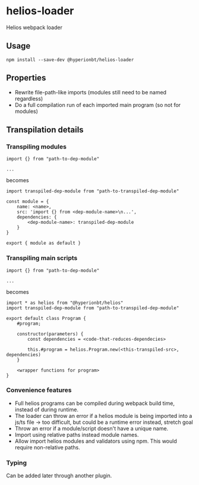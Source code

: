 # helios-loader

Helios webpack loader

## Usage

```
npm install --save-dev @hyperionbt/helios-loader
```



## Properties

* Rewrite file-path-like imports (modules still need to be named regardless)
* Do a full compilation run of each imported main program (so not for modules)

## Transpilation details

### Transpiling modules

```
import {} from "path-to-dep-module"

...
```

becomes

```
import transpiled-dep-module from "path-to-transpiled-dep-module"

const module = {
    name: <name>,
    src: 'import {} from <dep-module-name>\n...',
    dependencies: {
        <dep-module-name>: transpiled-dep-module
    }
}

export { module as default }
```

### Transpiling main scripts

```
import {} from "path-to-dep-module"

...
```

becomes

```
import * as helios from "@hyperionbt/helios"
import transpiled-dep-module from "path-to-transpiled-dep-module"

export default class Program {
    #program;

    constructor(parameters) {
        const dependencies = <code-that-reduces-dependecies>

        this.#program = helios.Program.new(<this-transpiled-src>, dependencies)
    }

    <wrapper functions for program>
}
```

### Convenience features

* Full helios programs can be compiled during webpack build time, instead of during runtime.
* The loader can throw an error if a helios module is being imported into a js/ts file -> too difficult, but could be a runtime error instead, stretch goal
* Throw an error if a module/script doesn't have a unique name.
* Import using relative paths instead module names.
* Allow import helios modules and validators using npm. This would require non-relative paths.


### Typing

Can be added later through another plugin.